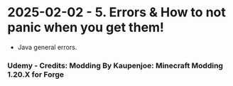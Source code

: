 # 2025-02-02 - 5. Errors & How to not panic when you get them!
* Java general errors.

### Udemy - Credits: Modding By Kaupenjoe: Minecraft Modding 1.20.X for Forge
